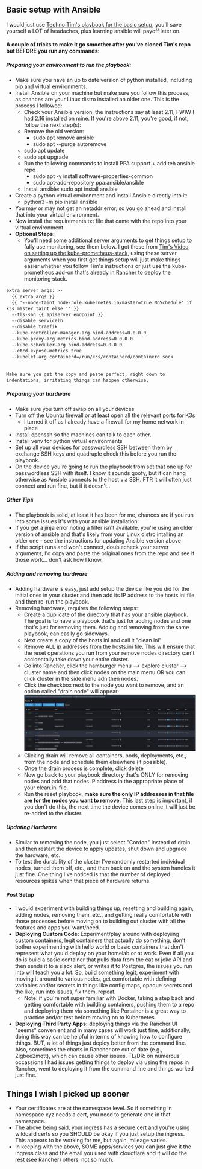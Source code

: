 ## Basic setup with Ansible 

I would just use [Techno Tim's playbook for the basic setup](https://www.youtube.com/watch?v=CbkEWcUZ7zM&t=316s), you'll save yourself a LOT of headaches, plus learning ansible will payoff later on. 

#### A couple of tricks to make it go smoother after you've cloned Tim's repo but BEFORE you run any commands: 

##### Preparing your environment to run the playbook: 
* Make sure you have an up to date version of python installed, including pip and virtual environments. 
* Install Ansible on your machine but make sure you follow this process, as chances are your Linux distro installed an older one. This is the process I followed:
    * Check your Ansible version, the instructions say at least 2.11, FWIW I had 2.16 installed on mine. If you're above 2.11, you're good, if not, follow the next step(s):
    * Remove the old version: 
        * sudo apt remove ansible 
        * sudo apt --purge autoremove 
    * sudo apt update 
    * sudo apt upgrade
    * Run the following commands to install PPA support + add teh ansible repo
        * sudo apt -y install software-properties-common
        * sudo apt-add-repository ppa:ansible/ansible
    * Install ansible: sudo apt install ansible 
* Create a python virtual environment and install Ansible directly into it:
    * python3 -m pip install ansible
* You may or may not get an netaddr error, so you go ahead and install that into your virtual environment. 
* Now install the requirements.txt file that came with the repo into your virtual environment
* **Optional Steps:**
    * You'll need some additional server arguments to get things setup to fully use monitoring, see them below. I got these from [Tim's Video on setting up the kube-prometheus-stack](https://www.youtube.com/watch?v=fzny5uUaAeY&t=119s), using these server arguments when you first get things setup will just make things easier whether you follow Tim's instructions or just use the kube-prometheus add-on that's already in Rancher to deploy the monitoring stack. 

```
extra_server_args: >-
  {{ extra_args }}
  {{ '--node-taint node-role.kubernetes.io/master=true:NoSchedule' if k3s_master_taint else '' }}
  --tls-san {{ apiserver_endpoint }}
  --disable servicelb
  --disable traefik
  --kube-controller-manager-arg bind-address=0.0.0.0
  --kube-proxy-arg metrics-bind-address=0.0.0.0
  --kube-scheduler-arg bind-address=0.0.0.0
  --etcd-expose-metrics true
  --kubelet-arg containerd=/run/k3s/containerd/containerd.sock
    
```
    Make sure you get the copy and paste perfect, right down to indentations, irritating things can happen otherwise. 

##### Preparing your hardware 
* Make sure you turn off swap on all your devices
* Turn off the Ubuntu firewall or at least open all the relevant ports for K3s 
    * I turned it off as I already have a firewall for my home network in place 
* Install openssh so the machines can talk to each other. 
* Install venv for python virtual environments
* Set up all your devices for passwordless SSH between them by exchange SSH keys and quadruple check this before you run the playbook. 
* On the device you're going to run the playbook from set that one up for passwordless SSH with itself. I know it sounds goofy, but it can hang otherwise as Ansible connects to the host via SSH. FTR it will often just connect and run fine, but if it doesn't.. 

##### Other Tips 
* The playbook is solid, at least it has been for me, chances are if you run into some issues it's with your ansible installation: 
* If you get a jinja error noting a filter isn't available, you're using an older version of ansible and that's likely from your Linux distro intalling an older one - see the instructions for updating Ansible version above  
* If the script runs and won't connect, doublecheck your server arguments, I'd copy and paste the original ones from the repo and see if those work... don't ask how I know. 

##### Adding and removing hardware 
* Adding hardware is easy, just add setup the device like you did for the initial ones in your cluster and then add its IP address to the hosts.ini file and then re-run the playbook. 
* Removing hardware, requires the following steps:
    * Create a duplicate of the directory that has your ansible playbook. The goal is to have a playbook that's just for adding nodes and one that's just for removing them. Adding and removing from the same playbook, can easily go sideways. 
    * Next create a copy of the hosts.ini and call it "clean.ini" 
    * Remove ALL ip addresses from the hosts.ini file. This will ensure that the reset operations you run from your remove nodes directory can't accidentally take down your entire cluster. 
    * Go into Rancher, click the hamburger menu --> explore cluster --> cluster name and then click nodes on the main menu OR you can click cluster in the side menu adn then nodes. 
    * Click the checkbox next to the node you want to remove, and an option called "drain node" will appear:
    ![Standard Settings](images/removing_nodes.png)
    * Clicking drain will remove all containers, pods, deployments, etc., from the node and schedule them elsewhere (if possible).
    * Once the drain process is complete, click delete 
    * Now go back to your playbook directory that's ONLY for removing nodes and add that nodes IP address in the appropriate place of your clean.ini file. 
    * Run the reset playbook, **make sure the only IP addresses in that file are for the nodes you want to remove**. This last step is important, if you don't do this, the next time the device comes online it will just be re-added to the cluster. 

##### Updating Hardware 
* Similar to removing the node, you just select "Cordon" instead of drain and then restart the device to apply updates, shut down and upgrade the hardware, etc. 
*  To test the durability of the cluster I've randomly restarted individual nodes, turned them off, etc., and then back on and the system handles it just fine. One thing I've noticed is that the number of deployed resources spikes when that piece of hardware returns. 


#### Post Setup 
* I would experiment with building things up, resetting and building again, adding nodes, removing them, etc., and getting really comfortable with those processes before moving on to building out cluster with all the features and apps you want/need. 
* **Deploying Custom Code:** Experiment/play around with deployiing custom containers, legit containers that actually do something, don't bother experimenting with hello world or basic containers that don't represent what you'd deploy on your homelab or at work. Even if all you do is build a basic container that pulls data from the cat or joke API and then sends it to a slack alert, or writes it to Postgres, the issues you run into will teach you a lot. So, build something legit, experiment with  moving it around to various nodes, get comfortable with defining variables and/or secrets in things like config maps, opaque secrets and the like, run into issues, fix them, repeat. 
    * Note: if you're not super familiar with Docker, taking a step back and getting comfortable with building containers, pushing them to a repo and deploying them via something like Portainer is a great way to practice and/or test before moving on to Kubernetes. 
* **Deploying Third Party Apps:** deploying things via the Rancher UI "seems" convenient and in many cases will work just fine, additionally, doing this way can be helpful in terms of knowing how to configure things. BUT, a lot of things just deploy better from the command line. Also, sometimes the charts in Rancher are out of date (e.g., Zigbee2mqtt), which can cause other issues. TL/DR: on numerous occassions I had issues getting things to deploy via using the repos in Rancher, went to deploying it from the command line and things worked just fine. 


## Things I wish I picked up sooner    
* Your certificates are at the namespace level. So if something in namespace xyz needs a cert, you need to generate one in that namespace. 
* The above being said, your ingress has a secure cert and you're using wildcard certs so you SHOULD be okay if you just setup the ingress. This appears to be working for me, but again, mileage varies. 
* In keeping with the above, SOME apps/services you can just give it the ingress class and the email you used with cloudflare and it will do the rest (see Rancher) others, not so much. 


